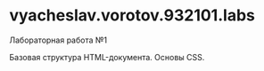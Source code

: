 # vyacheslav.vorotov.932101.labs

Лабораторная работа №1

Базовая структура HTML-документа. Основы CSS.
